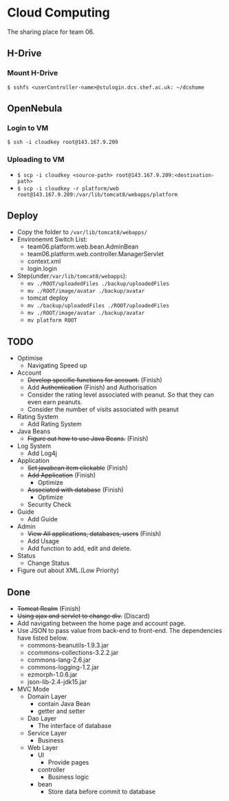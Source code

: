# Cloud Computing
The sharing place for team 06.

## H-Drive
### Mount H-Drive
`$ sshfs <userController-name>@stulogin.dcs.shef.ac.uk: ~/dcshome`

## OpenNebula
### Login to VM
`$ ssh -i cloudkey root@143.167.9.209`
### Uploading to VM
- `$ scp -i cloudkey <source-path> root@143.167.9.209:<destination-path>`
- `$ scp -i cloudkey -r platform/web root@143.167.9.209:/var/lib/tomcat8/webapps/platform`

## Deploy
- Copy the folder to `/var/lib/tomcat8/webapps/`
- Environemnt Switch List:
    - team06.platform.web.bean.AdminBean
    - team06.platform.web.controller.ManagerServlet
    - context.xml
    - login.login
- Step(under`/var/lib/tomcat8/webapps`):
    - `mv ./ROOT/uploadedFiles ./backup/uploadedFiles`
    - `mv ./ROOT/image/avatar ./backup/avatar`
    - tomcat deploy
    - `mv ./backup/uploadedFiles ./ROOT/uploadedFiles`
    - `mv ./ROOT/image/avatar ./backup/avatar`
    - `mv platform ROOT`

## TODO
- Optimise 
    - Navigating Speed up
- Account
    - ~~Develop specific functions for account.~~ (Finish)
    - Add ~~Authentication~~ (Finish) and Authorisation
    - Consider the rating level associated with peanut. So that they can even earn peanuts.
    - Consider the number of visits associated with peanut
- Rating System
    - Add Rating System
- Java Beans
    - ~~Figure out how to use Java Beans.~~ (Finish)
- Log System
    - Add Log4j
- Application
    - ~~Set javabean item clickable~~ (Finish)
    - ~~Add Application~~ (Finish)
        - Optimize
    - ~~Associated with database~~ (Finish)
        - Optimize
    - Security Check
- Guide
    - Add Guide
- Admin
    - ~~View All applications, databases, users~~ (Finish)
    - Add Usage
    - Add function to add, edit and delete.
- Status
    - Change Status
- Figure out about XML.(Low Priority)

## Done
- ~~Tomcat Realm~~ (Finish)
- ~~Using ajax and servlet to change div.~~ (Discard)
- Add navigating between the home page and account page.
- Use JSON to pass value from back-end to front-end. The dependencies have listed below.
    - commons-beanutils-1.9.3.jar
    - ccommons-collections-3.2.2.jar
    - commons-lang-2.6.jar
    - commons-logging-1.2.jar
    - ezmorph-1.0.6.jar
    - json-lib-2.4-jdk15.jar
- MVC Mode
    - Domain Layer
        - contain Java Bean
        - getter and setter
    - Dao Layer
        - The interface of database
    - Service Layer
        - Business
    - Web Layer
        - UI
            - Provide pages
        - controller
            - Business logic
        - bean
            - Store data before commit to database
